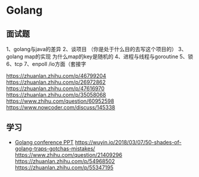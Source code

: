 # Golang

## 面试题

1、golang与java的差异
2、谈项目   （你是处于什么目的去写这个项目的）
3、golang map的实现 为什么map的key是随机的
4、进程与线程与goroutine
5、锁
6、tcp
7、enpoll /io方面（套接字

https://zhuanlan.zhihu.com/p/46799204
https://zhuanlan.zhihu.com/p/26972862
https://zhuanlan.zhihu.com/p/47616970
https://zhuanlan.zhihu.com/p/35058068
https://www.zhihu.com/question/60952598
https://www.nowcoder.com/discuss/145338


## 学习

- [Golang conference PPT](https://github.com/gopherchina/conference)
https://wuyin.io/2018/03/07/50-shades-of-golang-traps-gotchas-mistakes/
https://www.zhihu.com/question/21409296
https://zhuanlan.zhihu.com/p/54968502
https://zhuanlan.zhihu.com/p/55347195